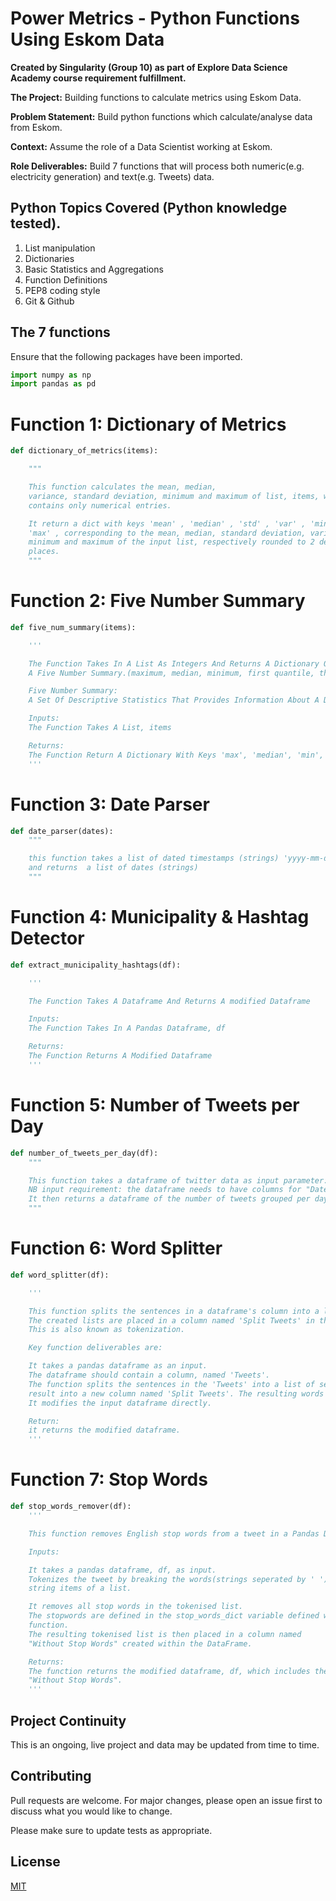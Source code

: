 # Power Metrics - Python Functions Using Eskom Data

**Created by Singularity (Group 10) as part of Explore Data Science Academy course requirement fulfillment.**

**The Project:** Building functions to calculate metrics using Eskom Data.

**Problem Statement:** Build python functions which calculate/analyse data from Eskom.

**Context:** Assume the role of a Data Scientist working at Eskom.

**Role Deliverables:** Build 7 functions that will process both numeric(e.g. electricity generation) and text(e.g. Tweets) data.

## Python Topics Covered (Python knowledge tested).

1. List manipulation
2. Dictionaries
3. Basic Statistics and Aggregations
4. Function Definitions
5. PEP8 coding style
6. Git & Github



## The 7 functions

Ensure that the following packages have been imported.

```python
import numpy as np
import pandas as pd

```



# Function 1: Dictionary of Metrics

```python
def dictionary_of_metrics(items):

    """

    This function calculates the mean, median,
    variance, standard deviation, minimum and maximum of list, items, which
    contains only numerical entries.

    It return a dict with keys 'mean' , 'median' , 'std' , 'var' , 'min' , and
    'max' , corresponding to the mean, median, standard deviation, variance,
    minimum and maximum of the input list, respectively rounded to 2 decimal
    places.
    """
```
# Function 2: Five Number Summary

```python
def five_num_summary(items):

    '''

    The Function Takes In A List As Integers And Returns A Dictionary Of
    A Five Number Summary.(maximum, median, minimum, first quantile, third quantile).

    Five Number Summary:
    A Set Of Descriptive Statistics That Provides Information About A Dataset.

    Inputs:
    The Function Takes A List, items

    Returns:
    The Function Return A Dictionary With Keys 'max', 'median', 'min', 'q1', 'q3'
    '''
```

# Function 3: Date Parser

```python
def date_parser(dates):
    """

    this function takes a list of dated timestamps (strings) 'yyyy-mm-dd hh:mm:ss' as input parameter: dates
    and returns  a list of dates (strings)
    """
```

# Function 4: Municipality & Hashtag Detector

```python
def extract_municipality_hashtags(df):

    '''

    The Function Takes A Dataframe And Returns A modified Dataframe

    Inputs:
    The Function Takes In A Pandas Dataframe, df

    Returns:
    The Function Returns A Modified Dataframe
    '''
```


# Function 5: Number of Tweets per Day

```python
def number_of_tweets_per_day(df):
    """

    This function takes a dataframe of twitter data as input parameter: df
    NB input requirement: the dataframe needs to have columns for "Dates" and "Tweets" respectively
    It then returns a dataframe of the number of tweets grouped per day
    """
```

# Function 6: Word Splitter

```python
def word_splitter(df):

    '''

    This function splits the sentences in a dataframe's column into a list of the separate words.
    The created lists are placed in a column named 'Split Tweets' in the original dataframe.
    This is also known as tokenization.

    Key function deliverables are:

    It takes a pandas dataframe as an input.
    The dataframe should contain a column, named 'Tweets'.
    The function splits the sentences in the 'Tweets' into a list of seperate words, and places the
    result into a new column named 'Split Tweets'. The resulting words must all be lowercase!
    It modifies the input dataframe directly.

    Return:
    it returns the modified dataframe.
    '''
```
# Function 7: Stop Words

```python
def stop_words_remover(df):
    '''

    This function removes English stop words from a tweet in a Pandas Dataframe.

    Inputs:

    It takes a pandas dataframe, df, as input.
    Tokenizes the tweet by breaking the words(strings seperated by ' ') into
    string items of a list.

    It removes all stop words in the tokenised list.
    The stopwords are defined in the stop_words_dict variable defined within
    function.
    The resulting tokenised list is then placed in a column named
    "Without Stop Words" created within the DataFrame.

    Returns:
    The function returns the modified dataframe, df, which includes the column,
    "Without Stop Words".
    '''
```

## Project Continuity
This is an ongoing, live project and data may be updated from time to time.


## Contributing
Pull requests are welcome. For major changes, please open an issue first to discuss what you would like to change.

Please make sure to update tests as appropriate.

## License
[MIT](https://choosealicense.com/licenses/mit/)
